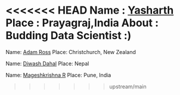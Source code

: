 <<<<<<< HEAD
Name : [Yasharth](https://github.com/yasharth328)
Place : Prayagraj,India
About :  Budding Data Scientist :)
=======
Name: [Adam Ross](https://github.com/R055A)
Place: Christchurch, New Zealand

Name: [Diwash Dahal](https://github.com/diwash007)
Place: Nepal

Name: [Mageshkrishna R](https://github.com/silicolicious)
Place: Pune, India

>>>>>>> upstream/main
